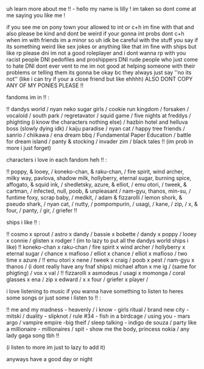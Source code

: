 uh learn more about me !! -     hello my name is lilly ! im taken so dont come at me saying you like me !

if you see me on pony town your allowed to int or c+h im fine with that and also please be kind and dont be weird if your gonna int probs dont c+h when im with friends
im a minor so uh idk be careful with the stuff you say if its something weird like sex jokes or anything like that
im fine with ships but like rp please dni im not a good roleplayer and i dont wanna rp with you racist people DNI pedofiles and proshippers DNI rude people who just come to hate DNI
dont ever vent to me im not good at helping someone with their problems or telling them its gonna be okay bc they always just say ''no its not'' 
(like i can try if your a close friend but like ehhhh) 
ALSO DONT COPY ANY OF MY PONIES PLEASE !!

fandoms im in !! :

!! dandys world / nyan neko sugar girls / cookie run kingdom / forsaken / vocaloid / south park / regretavator / squid game / five nights at freddys / phighting (i know the characters nothing else) / hazbin hotel and helluva boss (slowly dying idk) / kaiju paradise / nyan cat / happy tree friends / sanrio / chiikawa / ena dream bbq / Fundamental Paper Education / battle for dream island / panty & stocking / invader zim / black tales !! 
(im prob in more i just forget)

characters i love in each fandom heh !! :

!! poppy, & looey, / koneko-chan, & raku-chan, / fire spirit, wind archer, milky way, pavlova, shadow milk, hollyberry, eternal sugar, burning spice, affogato, & squid ink, / shedletsky, azure, & elliot, / emu otori, / tweek, & cartman, / infected, null, poob, & unpleasant / nam-gyu, thanos, min-su, / funtime foxy, scrap baby, / medkit, / adam & fizzarolli / lemon shork, & pseudo shark, / nyan cat, / nutty, / pompompurin, / usagi, / kane, / zip, / x, & four, / panty, / gir, / griefer !!

ships i like !! :

!! cosmo x sprout / astro x dandy / bassie x bobette / dandy x poppy / looey x connie / glisten x rodger ! (im to lazy to put all the dandys world ships i like)
!! koneko-chan x raku-chan / fire spirit x wind archer / hollyberry x eternal sugar / chance x mafioso / elliot x chance / elliot x mafioso / two time x azure / 
!! emu otori x nene / tweek x craig / poob x pest / nam-gyu x thanos / (i dont really have any fnaf ships) michael afton x me ig / (same for phigting) / vox x val /
!! fizzarolli x asmodeus / usagi x momonga / coral glasses x ena / zip x edward / x x four / griefer x player /  


i love listening to music if you wanna have something to listen to heres some songs or just some i listen to !! :

!! me and my madness - heavenly / i know - girls ritual / brand new city - mitski / duality - slipknot / rule #34 - fish in a birdcage / using you - mars argo / vampire empire -big theif / sleep talking - indigo de souza / party like a millionaire - millionaires / spit - show me the body, princess nokia / any lady gaga song tbh !! 

(i listen to more im just to lazy to add it)

anyways have a good day or night


